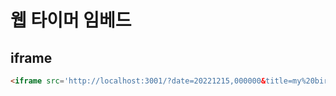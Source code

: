 # 웹 타이머 임베드

## iframe

```html
<iframe src='http://localhost:3001/?date=20221215,000000&title=my%20birthday' style='border: none; minWidth: 420px'></iframe>
```
